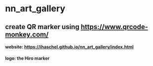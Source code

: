 # nn_art_gallery

## create QR marker using https://www.qrcode-monkey.com/ 
#### website: https://ihaschel.github.io/nn_art_gallery/index.html
#### logo: the Hiro marker
